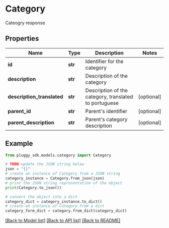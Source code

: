# Category

Cateogry response

## Properties

Name | Type | Description | Notes
------------ | ------------- | ------------- | -------------
**id** | **str** | Identifier for the category | 
**description** | **str** | Description of the category | 
**description_translated** | **str** | Description of the category, translated to portuguese | [optional] 
**parent_id** | **str** | Parent&#39;s identifier | [optional] 
**parent_description** | **str** | Parent&#39;s category description | [optional] 

## Example

```python
from pluggy_sdk.models.category import Category

# TODO update the JSON string below
json = "{}"
# create an instance of Category from a JSON string
category_instance = Category.from_json(json)
# print the JSON string representation of the object
print(Category.to_json())

# convert the object into a dict
category_dict = category_instance.to_dict()
# create an instance of Category from a dict
category_form_dict = category.from_dict(category_dict)
```
[[Back to Model list]](../README.md#documentation-for-models) [[Back to API list]](../README.md#documentation-for-api-endpoints) [[Back to README]](../README.md)


